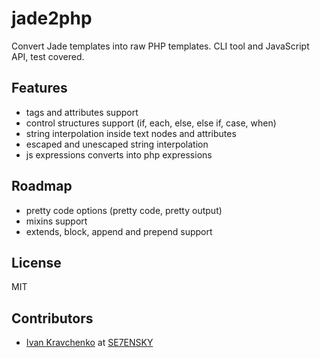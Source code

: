 jade2php
========

Convert Jade templates into raw PHP templates. CLI tool and JavaScript API, test covered.

## Features
* tags and attributes support
* control structures support (if, each, else, else if, case, when)
* string interpolation inside text nodes and attributes
* escaped and unescaped string interpolation
* js expressions converts into php expressions

## Roadmap
* pretty code options (pretty code, pretty output)
* mixins support
* extends, block, append and prepend support

## License
MIT

## Contributors
* [Ivan Kravchenko](https://github.com/ivankravchenko) at [SE7ENSKY](https://github.com/SE7ENSKY)
